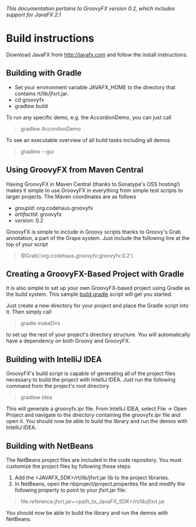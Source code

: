 _This documentation pertains to GroovyFX version 0.2, which includes support for JavaFX 2.1_

Build instructions
==================
Download JavaFX from http://javafx.com and follow the install instructions.

Building with Gradle
--------------------
* Set your environment variable JAVAFX_HOME to the directory that contains rt/lib/jfxrt.jar.
* cd groovyfx
* gradlew build

To run any specific demo, e.g. the AccordionDemo, you can just call
> gradlew AccordionDemo

To see an executable overview of all build tasks including all demos
> gradlew --gui

Using GroovyFX from Maven Central
------------------------------

Having GroovyFX in Maven Central (thanks to Sonatype's OSS hosting!) makes it simple to use GroovyFX in 
everything from simple test scripts to larger projects.  The Maven coordinates are as follows

* _groupId_: org.codehaus.groovyfx
* _artifactId_: groovyfx
* _version_: 0.2

GroovyFX is simple to include in Groovy scripts thanks to Groovy's Grab annotation, a part of the Grape 
system.  Just include the following line at the top of your script


> @Grab('org.codehaus.groovyfx:groovyfx:0.2')

Creating a GroovyFX-Based Project with Gradle
---------------------------------------

It is also simple to set up your own GroovyFX-based project using Gradle as the build system.  This sample [build.gradle](https://gist.github.com/2712927) script will get you started.

Just create a new directory for your project and place the Gradle script into it.  Then simply call

> gradle makeDirs

to set up the rest of your project's directory structure.  You will automatically have a dependency on both Groovy and GroovyFX.

Building with IntelliJ IDEA
--------------------

GroovyFX's build script is capable of generating all of the project files necessary to build the project with IntelliJ IDEA.  Just run the following command from the project's root directory

> gradlew idea

This will generate a groovyfx.ipr file.  From IntelliJ IDEA, select File -> Open Project and navigate to the directory containing the groovyfx.ipr file and open it.  You should now be able to build the library and run the demos with IntelliJ IDEA.

Building with NetBeans
-------------------

The NetBeans project files are included in the code repository.  You must customize the project files by following these steps

1. Add the <JAVAFX_SDK>/rt/lib/jfxrt.jar lib to the project libraries.
2. In NetBeans, open the nbproject/project.properties file and modify the following property to point to your jfxrt.jar file:

> file.reference.jfxrt.jar=<path_to_JavaFX_SDK>/rt/lib/jfxrt.jar

You should now be able to build the library and run the demos with NetBeans.
